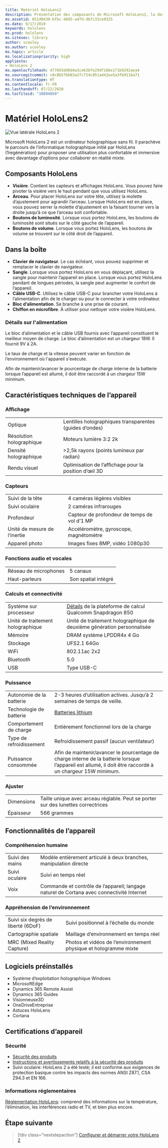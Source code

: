 ```yaml
---
title: Matériel HoloLens2
description: Présentation des composants de Microsoft HoloLens2, la dernière évolution de l’ordinateur holographique sans fil de Microsoft, exécutant Windows10.
ms.assetid: 651d0430-bfbc-4685-a4fd-db7c33ce9325
ms.date: 9/17/2019
keywords: hololens
ms.prod: hololens
ms.sitesec: library
author: scooley
ms.author: scooley
ms.topic: article
ms.localizationpriority: high
appliesto:
- HoloLens 2
ms.openlocfilehash: 477693dd0d4a3ce63bfe29df166e171b9292aea4
ms.sourcegitcommit: c0c8b57bb03a2fc724c051ad42ea5a3fb911ba71
ms.translationtype: HT
ms.contentlocale: fr-FR
ms.lasthandoff: 07/22/2020
ms.locfileid: "10894050"
---
```

# Matériel HoloLens2

![Vue latérale HoloLens 2](images/hololens2-exploded-medium.png)

Microsoft HoloLens 2 est un ordinateur holographique sans fil.  Il parachève le parcours de l’informatique holographique initié par HoloLens (1regénération) pour proposer une utilisation plus confortable et immersive avec davantage d’options pour collaborer en réalité mixte.

## Composants HoloLens

- **Visière**. Contient les capteurs et affichages HoloLens. Vous pouvez faire pivoter la visière vers le haut pendant que vous utilisez HoloLens.
- **Arceau**. Pour placer HoloLens sur votre tête, utilisez la molette d’ajustement pour agrandir l’arceau. Lorsque HoloLens est en place, vous pouvez serrer la molette d’ajustement en la faisant tourner vers la droite jusqu’à ce que l’arceau soit confortable.
- **Boutons de luminosité**. Lorsque vous portez HoloLens, les boutons de luminosité sont situés sur le côté gauche de l’appareil.
- **Boutons de volume**. Lorsque vous portez HoloLens, les boutons de volume se trouvent sur le côté droit de l’appareil.

## Dans la boîte

- **Clavier de navigateur**. Le cas échéant, vous pouvez supprimer et remplacer le clavier de navigateur.
- **Sangle**. Lorsque vous portez HoloLens en vous déplaçant, utilisez la sangle pour maintenir l’appareil en place. Lorsque vous portez HoloLens pendant de longues périodes, la sangle peut augmenter le confort de l’appareil.
- **Câble USB-C**. Utilisez le câble USB-C pour brancher votre HoloLens à l’alimentation afin de le charger ou pour le connecter à votre ordinateur.
- **Bloc d’alimentation**. Se branche à une prise de courant.
- **Chiffon en microfibre**. À utiliser pour nettoyer votre visière HoloLens.

### Détails sur l'alimentation

Le bloc d’alimentation et le câble USB fournis avec l’appareil constituent le meilleur moyen de charge. Le bloc d’alimentation est un chargeur 18W.  Il fournit 9V à 2A.

Le taux de charge et la vitesse peuvent varier en fonction de l’environnement où l'appareil s'exécute.

Afin de maintenir/avancer le pourcentage de charge interne de la batterie lorsque l’appareil est allumé, il doit être raccordé à un chargeur 15W minimum.

## Caractéristiques techniques de l’appareil

### Affichage

|   |   |
| - | - |
| Optique | Lentilles holographiques transparentes (guides d’ondes) |
| Résolution holographique | Moteurs lumière 3:2 2k |
| Densité holographique | >2,5k rayons (points lumineux par radian) |
| Rendu visuel | Optimisation de l’affichage pour la position d’œil 3D |

### Capteurs

|   |   |
| - | - |
| Suivi de la tête | 4 caméras légères visibles |
| Suivi oculaire | 2 caméras infrarouges |
| Profondeur | Capteur de profondeur de temps de vol d’1 MP |
| Unité de mesure de l’inertie | Accéléromètre, gyroscope, magnétomètre |
| Appareil photo | Images fixes 8MP, vidéo 1080p30 |

### Fonctions audio et vocales

|   |   |
| - | - |
| Réseau de microphones | 5 canaux |
| Haut-parleurs | Son spatial intégré |

### Calculs et connectivité

|   |   |
| - | - |
| Système sur processeur | [Détails](https://www.qualcomm.com/products/snapdragon-850-mobile-compute-platform) de la plateforme de calcul Qualcomm Snapdragon 850 |
| Unité de traitement holographique | Unité de traitement holographique de deuxième génération personnalisée |
| Mémoire | DRAM système LPDDR4x 4 Go |
| Stockage | UFS2.1 64Go |
| WiFi | 802.11ac 2x2 |
| Bluetooth | 5.0 |
| USB | Type USB-C |

### Puissance

|   |   |
| - | - |
| Autonomie de la batterie | 2-3 heures d’utilisation actives. Jusqu’à 2 semaines de temps de veille. |
| Technologie de batterie | [Batteries lithium](https://www.microsoft.com/download/details.aspx?id=43388) |
| Comportement de charge | Entièrement fonctionnel lors de la charge |
| Type de refroidissement | Refroidissement passif (aucun ventilateur) |
| Puissance consommée | Afin de maintenir/avancer le pourcentage de charge interne de la batterie lorsque l’appareil est allumé, il doit être raccordé à un chargeur 15W minimum. |

### Ajuster

|   |   |
| - | - |
| Dimensions | Taille unique avec arceau réglable.  Peut se porter sur des lunettes correctrices |
| Épaisseur | 566 grammes |

## Fonctionnalités de l’appareil

### Compréhension humaine

|   |   |
| - | - |
| Suivi des mains | Modèle entièrement articulé à deux branches, manipulation directe |
| Suivi oculaire | Suivi en temps réel |
| Voix | Commande et contrôle de l’appareil; langage naturel de Cortana avec connectivité Internet |

### Appréhension de l’environnement

|   |   |
| - | - |
| Suivi six degrés de liberté (6DoF) | Suivi positionnel à l’échelle du monde |
| Cartographie spatiale | Maillage d’environnement en temps réel |
| MRC (Mixed Reality Capture) | Photos et vidéos de l’environnement physique et hologramme mixte |

## Logiciels préinstallés

- Système d’exploitation holographique Windows
- MicrosoftEdge
- Dynamics 365 Remote Assist
- Dynamics 365 Guides
- Visionneuse3D
- OneDriveEntreprise
- Astuces HoloLens
- Cortana

## Certifications d’appareil

### Sécurité

* [Sécurité des produits](https://support.microsoft.com/en-us/help/4023454/safety-information)
* [Instructions et avertissements relatifs à la sécurité des produits](https://support.microsoft.com/en-us/help/4558037/product-safety-warnings-and-instructions)
* Suivi oculaire: HoloLens 2 a été testé; il est conforme aux exigences de protection basique contre les impacts des normes ANSI Z87.1, CSA Z94.3 et EN 166.

### Informations réglementaires
[Réglementation HoloLens](https://support.microsoft.com/en-us/help/13761/hololens-regulatory-information): comprend des informations sur la température, l’élimination, les interférences radio et TV, et bien plus encore.

## Étape suivante

> [!div class="nextstepaction"]
> [Configurer et démarrer votre HoloLens 2](hololens2-setup.md)
